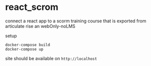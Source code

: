 # react_scrom


connect a react app to a scorm training course that is exported from articulate rise an webOnly-noLMS

setup
```
docker-compose build
docker-compose up
```

site should be available on `http://localhost`

